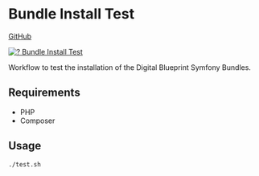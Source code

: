 # Bundle Install Test

[GitHub](https://github.com/digital-blueprint/bundle-install-test)

[![? Bundle Install Test](https://github.com/digital-blueprint/bundle-install-test/actions/workflows/install-test.yml/badge.svg)](https://github.com/digital-blueprint/bundle-install-test/actions/workflows/install-test.yml)

Workflow to test the installation of the Digital Blueprint Symfony Bundles.

## Requirements

- PHP
- Composer

## Usage

```bash
./test.sh
```
